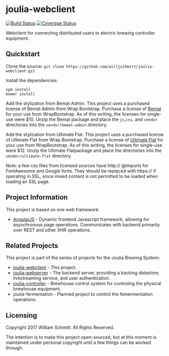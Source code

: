 # joulia-webclient
[![Build Status](https://travis-ci.org/willjschmitt/joulia-webclient.svg?branch=develop)](https://travis-ci.org/willjschmitt/joulia-webclient) [![Coverage Status](https://coveralls.io/repos/github/willjschmitt/joulia-webclient/badge.svg?branch=develop)](https://coveralls.io/github/willjschmitt/joulia-webclient?branch=develop)

Webclient for connecting distributed users to electric brewing controller
equipment.

## Quickstart
Clone the source:
`git clone https://github.com/willjschmitt/joulia-webclient.git`

Install the dependencies:
```
npm install
bower install
```

Add the stylization from Bemat Admin. This project uses a purchased license of Bemat Admin from Wrap Bootstrap. Purchase a license of [Bemat](https://wrapbootstrap.com/theme/bemat-material-design-admin-template-WB042J880) for your use from WrapBootstrap. As of this writing, the licenses for single-use were $10. Unzip the Bemat package and place the `js`,`css`, and `vendor` directories into the `vendor/bemat-admin` directory.

Add the stylization from Ultimate Flat. This project uses a purchased license of Ultimate Flat from Wrap Bootstrap. Purchase a license of [Ultimate Flat](https://wrapbootstrap.com/theme/ultimate-flat-onepage-template-WB0353FX3) for your use from WrapBootstrap. As of this writing, the licenses for single-use were $12. Unzip the Ultimate Flatpackage and place the directories into the `vendor/ultimate-flat` directory.

Note: a few css files from licensed sources have http:// @imports for FontAwesome and Google fonts. They should be replaced with https:// if operating in SSL, since mixed content is not permitted to be loaded when loading an SSL page.

## Project Information
This project is based on one web framework:
* [AngularJS](https://angularjs.org/) - Dynamic frontend Javascript framework, allowing for asynchronous page operations. Communicates with backend primarily over REST and other XHR operations.

## Related Projects
This project is part of the series of projects for the Joulia Brewing System:
* [joulia-webclient](https://github.com/willjschmitt/joulia-webclient) - This
project.
* [joulia-webserver](https://github.com/willjschmitt/joulia-webserver) - The
backend server, providing a backing datastore, livestreaming service, and user
authentication.
* [joulia-controller](https://github.com/willjschmitt/joula-controller) -
Brewhouse control system for controling the physical brewhouse equipment.
* joulia-fermentation - Planned project to control the femermentation operations.

## Licensing
Copyright 2017 William Schmitt. All Rights Reserved.

The intention is to make this project open-sourced, but at this moment is maintained under personal copyright until a few things can be worked through.
